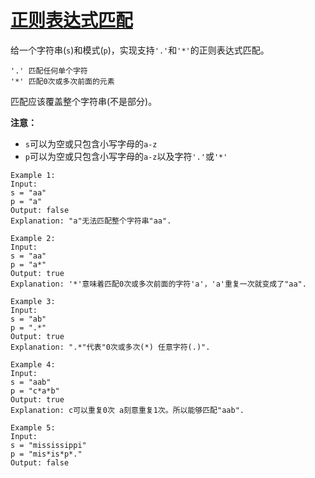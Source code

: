 # [正则表达式匹配](https://leetcode.com/problems/regular-expression-matching/solution/)
给一个字符串(`s`)和模式(`p`)，实现支持`'.'`和`'*'`的正则表达式匹配。
```
'.' 匹配任何单个字符
'*' 匹配0次或多次前面的元素
```
匹配应该覆盖整个字符串(不是部分)。

**注意：**  
- `s`可以为空或只包含小写字母的`a-z`
- `p`可以为空或只包含小写字母的`a-z`以及字符`'.'`或`'*'`

```
Example 1:
Input:
s = "aa"
p = "a"
Output: false
Explanation: "a"无法匹配整个字符串"aa".

Example 2:
Input:
s = "aa"
p = "a*"
Output: true
Explanation: '*'意味着匹配0次或多次前面的字符'a'，'a'重复一次就变成了"aa".

Example 3:
Input:
s = "ab"
p = ".*"
Output: true
Explanation: ".*"代表"0次或多次(*) 任意字符(.)".

Example 4:
Input:
s = "aab"
p = "c*a*b"
Output: true
Explanation: c可以重复0次 a刻意重复1次。所以能够匹配"aab".

Example 5:
Input:
s = "mississippi"
p = "mis*is*p*."
Output: false
```
